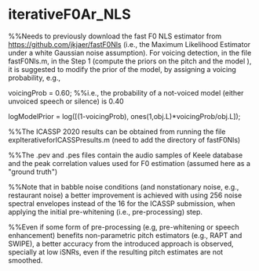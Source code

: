 # iterativeF0Ar_NLS

%%Needs to previously download the fast F0 NLS estimator from https://github.com/jkjaer/fastF0Nls (i.e., the Maximum Likelihood Estimator under a white Gaussian noise assumption). 
For voicing detection, in the file fastF0Nls.m, in the Step 1 (compute the priors on the pitch and the model ), it is suggested to modify the prior of the model, by assigning a voicing probability, e.g., 

voicingProb = 0.60;  %%i.e., the probability of a not-voiced model (either unvoiced speech or silence) is 0.40

logModelPrior = log([(1-voicingProb), ones(1,obj.L)*voicingProb/obj.L]);

%%The ICASSP 2020 results can be obtained from running the file expIterativeforICASSPresults.m (need to add the directory of fastF0Nls) 

%%The .pev and .pes files contain the audio samples of Keele database and the peak correlation values used for F0 estimation (assumed here as a "ground truth") 

%%Note that in babble noise conditions (and nonstationary noise, e.g., restaurant noise) a better improvement is achieved with using 256 noise spectral envelopes instead of the 16 for the ICASSP submission, when applying the initial pre-whitening (i.e., pre-processing) step. 

%%Even if some form of pre-processing (e.g, pre-whitening or speech enhancement) benefits non-parametric pitch estimators (e.g., RAPT and SWIPE), a better accuracy from the introduced approach is observed, specially at low iSNRs, even if the resulting pitch estimates are not smoothed. 


